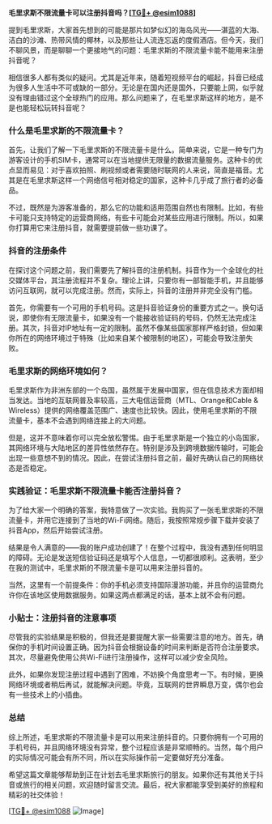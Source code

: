 **毛里求斯不限流量卡可以注册抖音吗？[[TG💪+ @esim1088](https://t.me/s/esim1088)]**

提到毛里求斯，大家首先想到的可能是那片如梦似幻的海岛风光——湛蓝的大海、洁白的沙滩、热带风情的椰林，以及那些让人流连忘返的度假酒店。但今天，我们不聊风景，而是聊聊一个更接地气的问题：毛里求斯的不限流量卡能不能用来注册抖音呢？

相信很多人都有类似的疑问。尤其是近年来，随着短视频平台的崛起，抖音已经成为很多人生活中不可或缺的一部分。无论是在国内还是国外，只要能上网，似乎就没有理由错过这个全球热门的应用。那么问题来了，在毛里求斯这样的地方，是不是也能轻松玩转抖音呢？

### **什么是毛里求斯的不限流量卡？**

首先，让我们了解一下毛里求斯的不限流量卡是什么。简单来说，它是一种专门为游客设计的手机SIM卡，通常可以在当地提供无限量的数据流量服务。这种卡的优点显而易见：对于喜欢拍照、刷视频或者需要随时联网的人来说，简直是福音。尤其是在毛里求斯这样一个网络信号相对稳定的国家，这种卡几乎成了旅行者的必备品。

不过，既然是为游客准备的，那么它的功能和适用范围自然也有限制。比如，有些卡可能只支持特定的运营商网络，有些卡可能会对某些应用进行限制。所以，如果你打算用它来注册抖音，就需要提前做一些功课了。

### **抖音的注册条件**

在探讨这个问题之前，我们需要先了解抖音的注册机制。抖音作为一个全球化的社交媒体平台，其注册流程并不复杂。理论上讲，只要你有一部智能手机，并且能够访问互联网，就可以完成注册。然而，实际上，抖音的注册并非完全没有门槛。

首先，你需要有一个可用的手机号码。这是抖音验证身份的重要方式之一。换句话说，即使你有无限流量卡，如果没有一个能接收验证码的号码，仍然无法完成注册。其次，抖音对IP地址有一定的限制。虽然不像某些国家那样严格封锁，但如果你所在的网络环境过于特殊（比如来自某个被限制的地区），可能会导致注册失败。

### **毛里求斯的网络环境如何？**

毛里求斯作为非洲东部的一个岛国，虽然属于发展中国家，但在信息技术方面却相当发达。当地的互联网普及率较高，三大电信运营商（MTL、Orange和Cable & Wireless）提供的网络覆盖范围广、速度也比较快。因此，使用毛里求斯的不限流量卡，基本不会遇到网络连接上的大问题。

但是，这并不意味着你可以完全放松警惕。由于毛里求斯是一个独立的小岛国家，其网络环境与大陆地区的差异性依然存在。特别是涉及到跨境数据传输时，可能会出现一些意想不到的情况。因此，在尝试注册抖音之前，最好先确认自己的网络状态是否稳定。

### **实践验证：毛里求斯不限流量卡能否注册抖音？**

为了给大家一个明确的答案，我特意做了一次实验。我购买了一张毛里求斯的不限流量卡，并用它连接到了当地的Wi-Fi网络。随后，我按照常规步骤下载并安装了抖音App，然后开始尝试注册。

结果是令人满意的——我的账户成功创建了！在整个过程中，我没有遇到任何明显的障碍。无论是发送短信验证码还是填写个人信息，一切都很顺利。这表明，至少在我的测试中，毛里求斯的不限流量卡是可以用来注册抖音的。

当然，这里有一个前提条件：你的手机必须支持国际漫游功能，并且你的运营商允许你在该地区使用数据服务。如果这两点都满足的话，基本上就不会有问题。

### **小贴士：注册抖音的注意事项**

尽管我的实验结果是积极的，但我还是要提醒大家一些需要注意的地方。首先，确保你的手机时间设置正确。因为抖音会根据设备的时间来判断是否符合注册要求。其次，尽量避免使用公共Wi-Fi进行注册操作，这样可以减少安全风险。

此外，如果你发现注册过程中遇到了困难，不妨换个角度思考一下。有时候，更换网络环境或者稍后再试，就能解决问题。毕竟，互联网的世界瞬息万变，偶尔也会有一些技术上的小插曲。

### **总结**

综上所述，毛里求斯的不限流量卡是可以用来注册抖音的。只要你拥有一个可用的手机号码，并且网络环境没有异常，整个过程应该是非常顺畅的。当然，每个用户的实际情况可能会有所不同，所以在实际操作前一定要做好充分准备。

希望这篇文章能够帮助到正在计划去毛里求斯旅行的朋友。如果你还有其他关于抖音或旅行的相关问题，欢迎随时留言交流。最后，祝大家都能享受到美好的旅程和精彩的社交体验！

[[TG💪+ @esim1088](https://t.me/s/esim1088) ![Image](https://i.postimg.cc/4NQfJmqS/Snipaste-2025-05-13-00-14-12.png)]